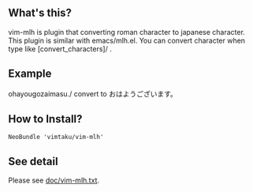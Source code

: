 
## What's this?
 vim-mlh is plugin that converting roman character to japanese character.
 This plugin is similar with emacs/mlh.el.
 You can convert character when type like [convert_characters]/<SPACE> .

## Example

ohayougozaimasu./<Space> convert to おはようございます。

## How to Install?

    NeoBundle 'vimtaku/vim-mlh'

## See detail
Please see [doc/vim-mlh.txt](https://github.com/vimtaku/vim-mlh/blob/master/doc/vim-mlh.txt).

